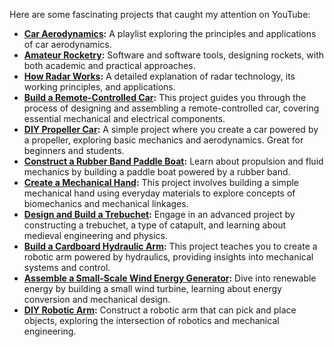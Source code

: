 
Here are some fascinating projects that caught my attention on YouTube:

- **[Car Aerodynamics](https://youtube.com/playlist?list=PL52-wxMBN-Egg8v8X6ixIacFtq3Cw5fDz&si=vbRJVkkPc9Idm9R4):** A playlist exploring the principles and applications of car aerodynamics.
- **[Amateur Rocketry](https://youtu.be/sEzRzkGRpDQ?si=S6ATfBD3qYsMdAlC):** Software and software tools, designing rockets, with both academic and practical approaches.
- **[How Radar Works](https://youtu.be/igrN_wd_g74?si=X_nQd0mfVi0NMbUo):** A detailed explanation of radar technology, its working principles, and applications.
- **[Build a Remote-Controlled Car](https://www.youtube.com/watch?v=raBNdKhP1SY):** This project guides you through the process of designing and assembling a remote-controlled car, covering essential mechanical and electrical components.
- **[DIY Propeller Car](https://www.instructables.com/Propeller-Car/):** A simple project where you create a car powered by a propeller, exploring basic mechanics and aerodynamics. Great for beginners and students.
- **[Construct a Rubber Band Paddle Boat](https://www.youtube.com/watch?v=DYTg71UACfI):** Learn about propulsion and fluid mechanics by building a paddle boat powered by a rubber band.
- **[Create a Mechanical Hand](https://www.youtube.com/watch?v=OaKo8Qo-Y-E):** This project involves building a simple mechanical hand using everyday materials to explore concepts of biomechanics and mechanical linkages.
- **[Design and Build a Trebuchet](https://www.youtube.com/playlist?list=PLG8jJxkh2lGFht7CzSt01j8XCrpZ9s0TN):** Engage in an advanced project by constructing a trebuchet, a type of catapult, and learning about medieval engineering and physics.
- **[Build a Cardboard Hydraulic Arm](https://www.youtube.com/watch?v=8TqRo8BhBMk):** This project teaches you to create a robotic arm powered by hydraulics, providing insights into mechanical systems and control.
- **[Assemble a Small-Scale Wind Energy Generator](https://www.youtube.com/playlist?list=PLMva8iKkkrhRlXF3dA3Xn0wq8J0wjinjz):** Dive into renewable energy by building a small wind turbine, learning about energy conversion and mechanical design.
- **[DIY Robotic Arm](https://www.youtube.com/watch?v=raBNdKhP1SY):** Construct a robotic arm that can pick and place objects, exploring the intersection of robotics and mechanical engineering.
